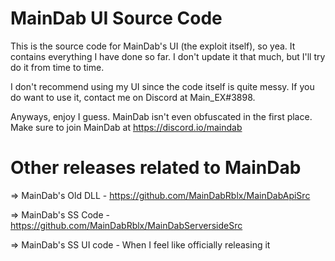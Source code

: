# MainDab UI Source Code
This is the source code for MainDab's UI (the exploit itself), so yea. It contains everything I have done so far. I don't update it that much, but I'll try do it from time to time. 

I don't recommend using my UI since the code itself is quite messy. If you do want to use it, contact me on Discord at Main_EX#3898.

Anyways, enjoy I guess. MainDab isn't even obfuscated in the first place. Make sure to join MainDab at https://discord.io/maindab

# Other releases related to MainDab
=> MainDab's Old DLL - https://github.com/MainDabRblx/MainDabApiSrc

=> MainDab's SS Code - https://github.com/MainDabRblx/MainDabServersideSrc

=> MainDab's SS UI code - When I feel like officially releasing it
